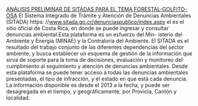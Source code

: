 [ANÁLISIS PRELIMINAR DE SITADAS PARA EL TEMA FORESTAL-GOLFITO-OSA](Analisis-SITADA.pdf)
El Sistema Integrado de Trámite y Atención de Denuncias Ambientales (SITADA) https:
//www.sitada.go.cr/denunciaspublico/index.aspx el es el sitio oficial de Costa Rica, en donde se puede ingresar y consultar denuncias ambiental.Esta plataforma es un esfuerzo del Min- isterio del Ambiente y Energía (MINAE) y la Contraloría del Ambiente. El SITADA es el resultado del trabajo conjunto de las diferentes dependencias del sector ambiente, y busca
establecer un esquema de gestión de la información que sirva de soporte para la toma de decisiones, evaluación y monitoreo del cumplimiento al seguimiento y atención de denuncias
ambientales.
Desde esta plataforma se puede tener acceso a todas las denuncias ambientales presentadas, el tipo de infracción, y el estado en que está cada denuncia. La información disponible es desde el 2013 a la fecha, y puede ser desagregada en el tiempo, y geográficamente, por Provicia, Cantón y localidad.
